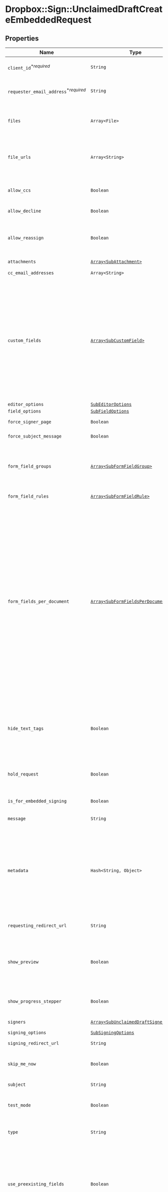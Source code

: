 # Dropbox::Sign::UnclaimedDraftCreateEmbeddedRequest



## Properties

| Name | Type | Description | Notes |
| ---- | ---- | ----------- | ----- |
| `client_id`<sup>*_required_</sup> | ```String``` |  Client id of the app used to create the draft. Used to apply the branding and callback url defined for the app.  |  |
| `requester_email_address`<sup>*_required_</sup> | ```String``` |  The email address of the user that should be designated as the requester of this draft, if the draft type is `request_signature`.  |  |
| `files` | ```Array<File>``` |  Use `files[]` to indicate the uploaded file(s) to send for signature.<br><br>This endpoint requires either **files** or **file_urls[]**, but not both.  |  |
| `file_urls` | ```Array<String>``` |  Use `file_urls[]` to have Dropbox Sign download the file(s) to send for signature.<br><br>This endpoint requires either **files** or **file_urls[]**, but not both.  |  |
| `allow_ccs` | ```Boolean``` |  This allows the requester to specify whether the user is allowed to provide email addresses to CC when claiming the draft.  |  [default to true] |
| `allow_decline` | ```Boolean``` |  Allows signers to decline to sign a document if `true`. Defaults to `false`.  |  [default to false] |
| `allow_reassign` | ```Boolean``` |  Allows signers to reassign their signature requests to other signers if set to `true`. Defaults to `false`.<br><br>**NOTE**: Only available for Premium plan and higher.  |  [default to false] |
| `attachments` | [```Array<SubAttachment>```](SubAttachment.md) |  A list describing the attachments  |  |
| `cc_email_addresses` | ```Array<String>``` |  The email addresses that should be CCed.  |  |
| `custom_fields` | [```Array<SubCustomField>```](SubCustomField.md) |  When used together with merge fields, `custom_fields` allows users to add pre-filled data to their signature requests.<br><br>Pre-filled data can be used with &quot;send-once&quot; signature requests by adding merge fields with `form_fields_per_document` or [Text Tags](https://app.hellosign.com/api/textTagsWalkthrough#TextTagIntro) while passing values back with `custom_fields` together in one API call.<br><br>For using pre-filled on repeatable signature requests, merge fields are added to templates in the Dropbox Sign UI or by calling [/template/create_embedded_draft](/api/reference/operation/templateCreateEmbeddedDraft) and then passing `custom_fields` on subsequent signature requests referencing that template.  |  |
| `editor_options` | [```SubEditorOptions```](SubEditorOptions.md) |    |  |
| `field_options` | [```SubFieldOptions```](SubFieldOptions.md) |    |  |
| `force_signer_page` | ```Boolean``` |  Provide users the ability to review/edit the signers.  |  [default to false] |
| `force_subject_message` | ```Boolean``` |  Provide users the ability to review/edit the subject and message.  |  [default to false] |
| `form_field_groups` | [```Array<SubFormFieldGroup>```](SubFormFieldGroup.md) |  Group information for fields defined in `form_fields_per_document`. String-indexed JSON array with `group_label` and `requirement` keys. `form_fields_per_document` must contain fields referencing a group defined in `form_field_groups`.  |  |
| `form_field_rules` | [```Array<SubFormFieldRule>```](SubFormFieldRule.md) |  Conditional Logic rules for fields defined in `form_fields_per_document`.  |  |
| `form_fields_per_document` | [```Array<SubFormFieldsPerDocumentBase>```](SubFormFieldsPerDocumentBase.md) |  The fields that should appear on the document, expressed as an array of objects. (For more details you can read about it here: [Using Form Fields per Document](/docs/openapi/form-fields-per-document).)<br><br>**NOTE**: Fields like **text**, **dropdown**, **checkbox**, **radio**, and **hyperlink** have additional required and optional parameters. Check out the list of [additional parameters](/api/reference/constants/#form-fields-per-document) for these field types.<br><br>* Text Field use `SubFormFieldsPerDocumentText`<br>* Dropdown Field use `SubFormFieldsPerDocumentDropdown`<br>* Hyperlink Field use `SubFormFieldsPerDocumentHyperlink`<br>* Checkbox Field use `SubFormFieldsPerDocumentCheckbox`<br>* Radio Field use `SubFormFieldsPerDocumentRadio`<br>* Signature Field use `SubFormFieldsPerDocumentSignature`<br>* Date Signed Field use `SubFormFieldsPerDocumentDateSigned`<br>* Initials Field use `SubFormFieldsPerDocumentInitials`<br>* Text Merge Field use `SubFormFieldsPerDocumentTextMerge`<br>* Checkbox Merge Field use `SubFormFieldsPerDocumentCheckboxMerge`  |  |
| `hide_text_tags` | ```Boolean``` |  Send with a value of `true` if you wish to enable automatic Text Tag removal. Defaults to `false`. When using Text Tags it is preferred that you set this to `false` and hide your tags with white text or something similar because the automatic removal system can cause unwanted clipping. See the [Text Tags](https://app.hellosign.com/api/textTagsWalkthrough#TextTagIntro) walkthrough for more details.  |  [default to false] |
| `hold_request` | ```Boolean``` |  The request from this draft will not automatically send to signers post-claim if set to `true`. Requester must [release](/api/reference/operation/signatureRequestReleaseHold/) the request from hold when ready to send. Defaults to `false`.  |  [default to false] |
| `is_for_embedded_signing` | ```Boolean``` |  The request created from this draft will also be signable in embedded mode if set to `true`. Defaults to `false`.  |  [default to false] |
| `message` | ```String``` |  The custom message in the email that will be sent to the signers.  |  |
| `metadata` | ```Hash<String, Object>``` |  Key-value data that should be attached to the signature request. This metadata is included in all API responses and events involving the signature request. For example, use the metadata field to store a signer&#39;s order number for look up when receiving events for the signature request.<br><br>Each request can include up to 10 metadata keys (or 50 nested metadata keys), with key names up to 40 characters long and values up to 1000 characters long.  |  |
| `requesting_redirect_url` | ```String``` |  The URL you want signers redirected to after they successfully request a signature.  |  |
| `show_preview` | ```Boolean``` |  This allows the requester to enable the editor/preview experience.<br><br>- `show_preview&#x3D;true`: Allows requesters to enable the editor/preview experience. - `show_preview&#x3D;false`: Allows requesters to disable the editor/preview experience.  |  |
| `show_progress_stepper` | ```Boolean``` |  When only one step remains in the signature request process and this parameter is set to `false` then the progress stepper will be hidden.  |  [default to true] |
| `signers` | [```Array<SubUnclaimedDraftSigner>```](SubUnclaimedDraftSigner.md) |  Add Signers to your Unclaimed Draft Signature Request.  |  |
| `signing_options` | [```SubSigningOptions```](SubSigningOptions.md) |    |  |
| `signing_redirect_url` | ```String``` |  The URL you want signers redirected to after they successfully sign.  |  |
| `skip_me_now` | ```Boolean``` |  Disables the &quot;Me (Now)&quot; option for the person preparing the document. Does not work with type `send_document`. Defaults to `false`.  |  [default to false] |
| `subject` | ```String``` |  The subject in the email that will be sent to the signers.  |  |
| `test_mode` | ```Boolean``` |  Whether this is a test, the signature request created from this draft will not be legally binding if set to `true`. Defaults to `false`.  |  [default to false] |
| `type` | ```String``` |  The type of the draft. By default this is `request_signature`, but you can set it to `send_document` if you want to self sign a document and download it.  |  [default to 'request_signature'] |
| `use_preexisting_fields` | ```Boolean``` |  Set `use_text_tags` to `true` to enable [Text Tags](https://app.hellosign.com/api/textTagsWalkthrough#TextTagIntro) parsing in your document (defaults to disabled, or `false`). Alternatively, if your PDF contains pre-defined fields, enable the detection of these fields by setting the `use_preexisting_fields` to `true` (defaults to disabled, or `false`). Currently we only support use of either `use_text_tags` or `use_preexisting_fields` parameter, not both.  |  [default to false] |
| `use_text_tags` | ```Boolean``` |  Set `use_text_tags` to `true` to enable [Text Tags](https://app.hellosign.com/api/textTagsWalkthrough#TextTagIntro) parsing in your document (defaults to disabled, or `false`). Alternatively, if your PDF contains pre-defined fields, enable the detection of these fields by setting the `use_preexisting_fields` to `true` (defaults to disabled, or `false`). Currently we only support use of either `use_text_tags` or `use_preexisting_fields` parameter, not both.  |  [default to false] |
| `populate_auto_fill_fields` | ```Boolean``` |  Controls whether [auto fill fields](https://faq.hellosign.com/hc/en-us/articles/360051467511-Auto-Fill-Fields) can automatically populate a signer&#39;s information during signing.<br><br>⚠️ **NOTE** ⚠️: Keep your signer&#39;s information safe by ensuring that the _signer on your signature request is the intended party_ before using this feature.  |  [default to false] |
| `expires_at` | ```Integer``` |  When the signature request will expire. Unsigned signatures will be moved to the expired status, and no longer signable. See [Signature Request Expiration Date](https://developers.hellosign.com/docs/signature-request/expiration/) for details.<br><br>**NOTE**: This does not correspond to the **expires_at** returned in the response.  |  |

